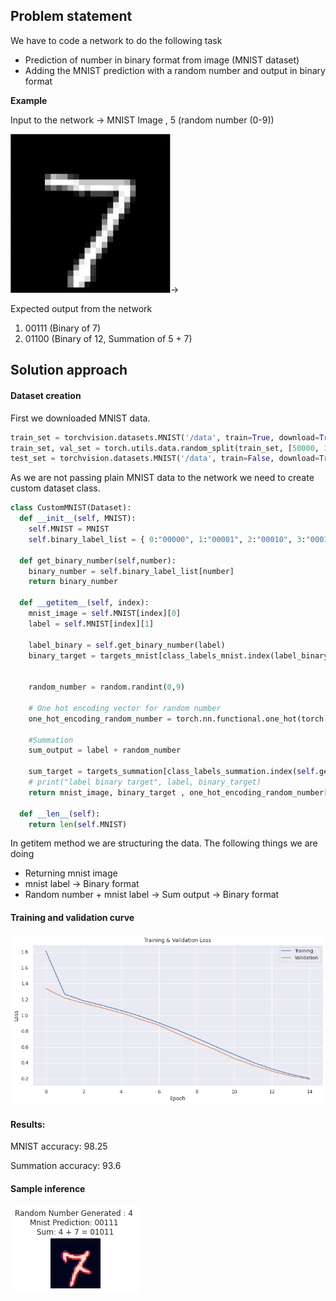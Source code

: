 ## Problem statement

We have to code a network to do the following task

- Prediction of number in binary format from image (MNIST dataset)
- Adding the MNIST prediction with a random number and output in binary format

**Example**

Input to the network ->  MNIST Image  , 5 (random number (0-9))                              

<img src="assests\dataset_sample.png" alt="sample_image" style="zoom:25%;" />-> 



Expected output from the network

1. 00111 (Binary of 7)
2. 01100 (Binary of 12, Summation of 5 + 7)



## Solution approach



#### Dataset creation

First we downloaded MNIST data. 

```python
train_set = torchvision.datasets.MNIST('/data', train=True, download=True, transform=train_transforms)
train_set, val_set = torch.utils.data.random_split(train_set, [50000, 10000])
test_set = torchvision.datasets.MNIST('/data', train=False, download=True, transform=test_transforms)
```



As we are not passing plain MNIST data to the network we need to create custom dataset class.

```python
class CustomMNIST(Dataset):
  def __init__(self, MNIST):
    self.MNIST = MNIST
    self.binary_label_list = { 0:"00000", 1:"00001", 2:"00010", 3:"00011", 4:"00100", 5:"00101", 6:"00110", 7:"00111", 8:"01000", 9:"01001", 10:"01010", 11: "01011", 12:"01100", 13:"01101", 14:"01110", 15:"01111", 16:"10000", 17:"10001", 18:"10010"} 

  def get_binary_number(self,number):
    binary_number = self.binary_label_list[number]
    return binary_number

  def __getitem__(self, index):
    mnist_image = self.MNIST[index][0]
    label = self.MNIST[index][1]

    label_binary = self.get_binary_number(label)
    binary_target = targets_mnist[class_labels_mnist.index(label_binary)]


    random_number = random.randint(0,9)
    
    # One hot encoding vector for random number  
    one_hot_encoding_random_number = torch.nn.functional.one_hot(torch.arange(0, 10))

    #Summation
    sum_output = label + random_number

    sum_target = targets_summation[class_labels_summation.index(self.get_binary_number(sum_output))]
    # print("label binary target", label, binary_target)
    return mnist_image, binary_target , one_hot_encoding_random_number[random_number], sum_target

  def __len__(self):
    return len(self.MNIST)

```



In getitem method we are structuring the data. The following things we are doing

- Returning mnist image
- mnist label -> Binary format 
- Random number + mnist label -> Sum output -> Binary format



#### Training and validation curve



![download (2)](assests\training_curve.png)

#### Results:

MNIST accuracy: 98.25

Summation accuracy: 93.6



#### Sample inference

![download (3)](assests\result_sample.png)
